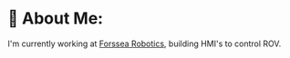 # 💫 About Me:
I'm currently working at [Forssea Robotics](https://forssea-robotics.fr/), building HMI's to control ROV.
